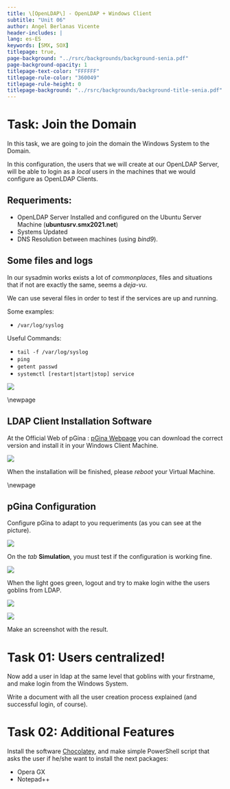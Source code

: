 ```yaml
---
title: \[OpenLDAP\] - OpenLDAP + Windows Client
subtitle: "Unit 06"
author: Angel Berlanas Vicente
header-includes: |
lang: es-ES
keywords: [SMX, SOX]
titlepage: true,
page-background: "../rsrc/backgrounds/background-senia.pdf"
page-background-opacity: 1
titlepage-text-color: "FFFFFF"
titlepage-rule-color: "360049"
titlepage-rule-height: 0
titlepage-background: "../rsrc/backgrounds/background-title-senia.pdf"
---
```


# Task: Join the Domain

In this task, we are going to join the domain the Windows System to the Domain. 

In this configuration, the users that we will create at our OpenLDAP Server, will be able to login as a *local* users 
in the machines that we would configure as OpenLDAP Clients.  

## Requeriments:

- OpenLDAP Server Installed and configured on the Ubuntu Server Machine (**ubuntusrv.smx2021.net**)
- Systems Updated 
- DNS Resolution between machines (using *bind9*).


## Some files and logs

In our sysadmin works exists a lot of *commonplaces*, files and situations that 
if not are exactly the same, seems a *deja-vu*. 

We can use several files in order to test if the services are up and running.

Some examples:

- `/var/log/syslog`

Useful Commands:

- `tail -f /var/log/syslog`
- `ping`
- `getent passwd`
- `systemctl [restart|start|stop] service`

![](./imgs/goblin-wizard.png)

\newpage

## LDAP Client Installation Software

At the Official Web of pGina : [pGina Webpage](http://pgina.org/) you can download the correct version and install it in your Windows Client Machine.

![](./imgs/pgina.png)

When the installation will be finished, please *reboot* your Virtual Machine.

\newpage

## pGina Configuration

Configure pGina to adapt to you requeriments (as you can see at the picture). 

![](./imgs/pgina-conf.png)

On the *tab* **Simulation**, you must test if the configuration is working fine.

![](./imgs/pgina-simulation.png)

When the light goes green, logout and try to make login withe the users goblins from LDAP.

![](./imgs/pgina-logon.png)

![](./imgs/pgina-login.png)

Make an screenshot with the result.

# Task 01: Users centralized!

Now add a user in ldap at the same level that goblins with your firstname, and make login from the Windows System.

Write a document with all the user creation process explained (and successful login, of course).
 

# Task 02: Additional Features

Install the software [Chocolatey](https://chocolatey.org/), and make simple PowerShell script that 
asks the user if he/she want to install the next packages:

- Opera GX
- Notepad++


